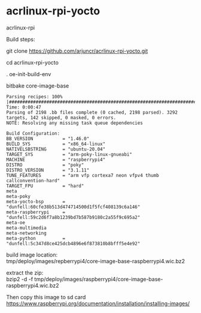 # acrlinux-rpi-yocto
acrlinux-rpi  

Build steps:  

git clone https://github.com/arjuncr/acrlinux-rpi-yocto.git      

cd acrlinux-rpi-yocto   

. oe-init-build-env   

bitbake core-image-base      

```
Parsing recipes: 100% |#################################################################################| Time: 0:00:47
Parsing of 2198 .bb files complete (0 cached, 2198 parsed). 3292 targets, 142 skipped, 0 masked, 0 errors.
NOTE: Resolving any missing task queue dependencies

Build Configuration:
BB_VERSION           = "1.46.0"
BUILD_SYS            = "x86_64-linux"
NATIVELSBSTRING      = "ubuntu-20.04"
TARGET_SYS           = "arm-poky-linux-gnueabi"
MACHINE              = "raspberrypi4"
DISTRO               = "poky"
DISTRO_VERSION       = "3.1.11"
TUNE_FEATURES        = "arm vfp cortexa7 neon vfpv4 thumb callconvention-hard"
TARGET_FPU           = "hard"
meta
meta-poky
meta-yocto-bsp       = "dunfell:60cfe38b513d474714500d1f5fcf408139c6a146"
meta-raspberrypi     = "dunfell:59c2d6f7a8b1239bd7b587b9180c2a55f9c695a2"
meta-oe
meta-multimedia
meta-networking
meta-python          = "dunfell:5c347d8ce425dcb4896e6f873810b8bfff5e4e92"

```

build image location:  
tmp/deploy/images/repberrypi4/core-image-base-raspberrypi4.wic.bz2    

extract the zip:  
bzip2 -d -f tmp/deploy/images/raspberrypi4/core-image-base-raspberrypi4.wic.bz2   

Then copy this image to sd card  
https://www.raspberrypi.org/documentation/installation/installing-images/
